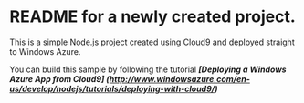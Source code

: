 # README for a newly created project.

This is a simple Node.js project created using Cloud9 and deployed straight to Windows Azure.  

You can build this sample by following the tutorial ***[Deploying a Windows Azure App from Cloud9] (http://www.windowsazure.com/en-us/develop/nodejs/tutorials/deploying-with-cloud9/)***
